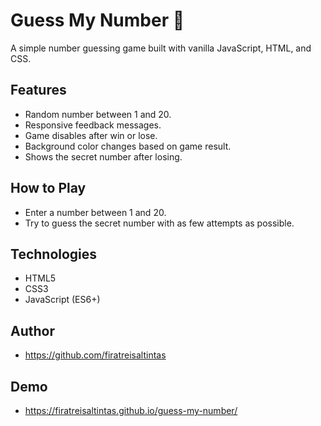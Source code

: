 # Guess My Number 🎯

A simple number guessing game built with vanilla JavaScript, HTML, and CSS.

## Features
- Random number between 1 and 20.
- Responsive feedback messages.
- Game disables after win or lose.
- Background color changes based on game result.
- Shows the secret number after losing.

## How to Play
- Enter a number between 1 and 20.
- Try to guess the secret number with as few attempts as possible.

## Technologies
- HTML5
- CSS3
- JavaScript (ES6+)

## Author
- https://github.com/firatreisaltintas
## Demo
- https://firatreisaltintas.github.io/guess-my-number/

